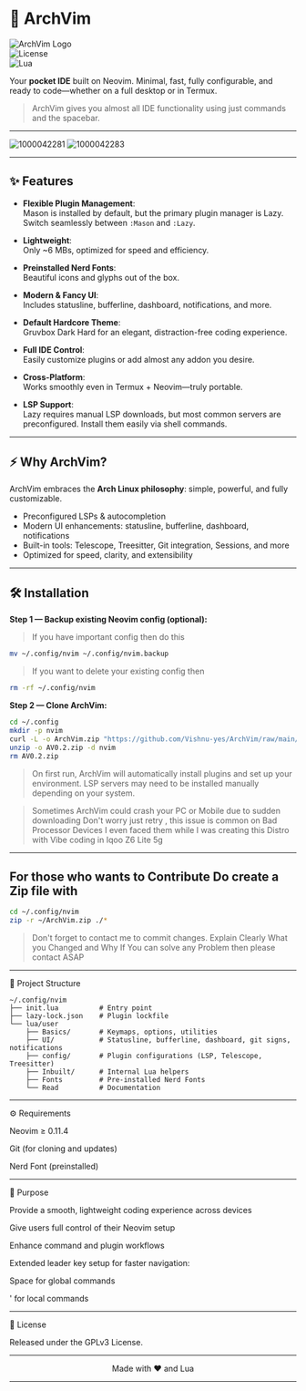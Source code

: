 # 🚀 ArchVim

![ArchVim Logo](https://img.shields.io/badge/ArchVim-Neovim-blue?style=for-the-badge&logo=neovim)  
![License](https://img.shields.io/badge/License-GPLv3-green?style=for-the-badge)  
![Lua](https://img.shields.io/badge/Made%20with-Lua-FFDD00?style=for-the-badge&logo=lua)


Your **pocket IDE** built on Neovim. Minimal, fast, fully configurable, and ready to code—whether on a full desktop or in Termux.

> ArchVim gives you almost all IDE functionality using just commands and the spacebar.

---



![1000042281](https://github.com/user-attachments/assets/37789dfb-064d-4a61-b3ba-7ea2e287f45b)
![1000042283](https://github.com/user-attachments/assets/3daed5ea-5ee8-45dc-9c7b-4061645e3b8f)


---

## ✨ Features

- **Flexible Plugin Management**:  
  Mason is installed by default, but the primary plugin manager is Lazy. Switch seamlessly between `:Mason` and `:Lazy`.

- **Lightweight**:  
  Only ~6 MBs, optimized for speed and efficiency.

- **Preinstalled Nerd Fonts**:  
  Beautiful icons and glyphs out of the box.

- **Modern & Fancy UI**:  
  Includes statusline, bufferline, dashboard, notifications, and more.

- **Default Hardcore Theme**:  
  Gruvbox Dark Hard for an elegant, distraction-free coding experience.

- **Full IDE Control**:  
  Easily customize plugins or add almost any addon you desire.

- **Cross-Platform**:  
  Works smoothly even in Termux + Neovim—truly portable.

- **LSP Support**:  
  Lazy requires manual LSP downloads, but most common servers are preconfigured. Install them easily via shell commands.

---

## ⚡ Why ArchVim?

ArchVim embraces the **Arch Linux philosophy**: simple, powerful, and fully customizable.  

- Preconfigured LSPs & autocompletion  
- Modern UI enhancements: statusline, bufferline, dashboard, notifications  
- Built-in tools: Telescope, Treesitter, Git integration, Sessions, and more  
- Optimized for speed, clarity, and extensibility  

---

## 🛠 Installation

**Step 1 — Backup existing Neovim config (optional):**
> If you have important config then do this
```bash
mv ~/.config/nvim ~/.config/nvim.backup
```

> If you want to delete your existing config then
```bash
rm -rf ~/.config/nvim
```

**Step 2 — Clone ArchVim:**

```bash
cd ~/.config
mkdir -p nvim
curl -L -o ArchVim.zip "https://github.com/Vishnu-yes/ArchVim/raw/main/AV0.2.zip"
unzip -o AV0.2.zip -d nvim
rm AV0.2.zip
```

> On first run, ArchVim will automatically install plugins and set up your environment.
LSP servers may need to be installed manually depending on your system.

> Sometimes ArchVim could crash your PC or Mobile due to sudden downloading
> Don't worry just retry , this issue is common on Bad Processor Devices
> I even faced them while I was creating this Distro with Vibe coding in Iqoo Z6 Lite 5g 


---
## For those who wants to Contribute Do create a Zip file with 
```bash
cd ~/.config/nvim
zip -r ~/ArchVim.zip ./*
```
> Don't forget to contact me to commit changes.
> Explain Clearly What you Changed and Why
> If You can solve any Problem then please contact ASAP
---

📂 Project Structure
``` tree
~/.config/nvim
├── init.lua          # Entry point
├── lazy-lock.json    # Plugin lockfile
└── lua/user
    ├── Basics/       # Keymaps, options, utilities
    ├── UI/           # Statusline, bufferline, dashboard, git signs, notifications
    ├── config/       # Plugin configurations (LSP, Telescope, Treesitter)
    ├── Inbuilt/      # Internal Lua helpers
    ├── Fonts         # Pre-installed Nerd Fonts 
    └── Read          # Documentation

```
---

⚙️ Requirements

Neovim ≥ 0.11.4

Git (for cloning and updates)

Nerd Font (preinstalled)



---

🎯 Purpose

Provide a smooth, lightweight coding experience across devices

Give users full control of their Neovim setup

Enhance command and plugin workflows

Extended leader key setup for faster navigation:

Space for global commands

' for local commands




---

📜 License

Released under the GPLv3 License.


---

<p align="center">Made with ❤️ and Lua</p>

---
